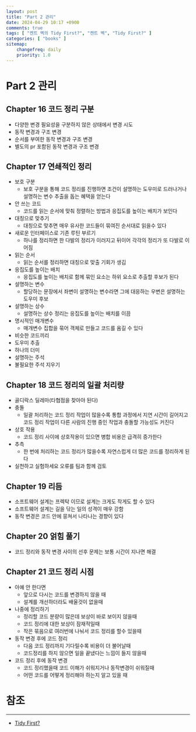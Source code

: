 ```yaml
---
layout: post
title: "Part 2 관리"
date: 2024-04-29 10:17 +0900
comments: true
tags: [ "켄트 벡의 Tidy First?", "켄트 벡", "Tidy First?" ]
categories: [ "books" ]
sitemap:
    changefreq: daily
    priority: 1.0
---
```


# Part 2 관리
## Chapter 16 코드 정리 구분
* 다양한 변경 필요성을 구분하지 않은 상태에서 변경 시도
* 동작 변경과 구조 변경
* 순서를 부여한 동작 변경과 구조 변경
* 별도의 pr 포함된 동작 변경과 구조 변경

## Chapter 17 연쇄적인 정리
* 보호 구분
  * 보호 구분을 통해 코드 정리를 진행하면 조건이 설명하는 도우미로 드러나거나 설명하는 변수 추출을 돕는 혜택을 얻는다
* 안 쓰는 코드
  * 코드를 읽는 순서에 맞춰 정렬하는 방법과 응집도를 높이는 배치가 보인다
* 대칭으로 맞추기
  * 대칭으로 맞추면 매우 유사한 코드들이 묶여진 순서대로 읽을수 있다
* 새로운 인터페이스로 기존 루틴 부르기
  * 하나를 정리하면 한 다발의 정리가 이러지고 뒤이어 각각의 정리가 또 다발로 이어짐
* 읽는 순서
  * 읽는 순서를 정리하면 대칭으로 맞출 기회가 생김
* 응집도를 높이는 배치
  * 응집도를 높이는 배치로 함께 묶인 요소는 하위 요소로 추출할 후보가 된다
* 설명하는 변수
  * 할당하는 문장에서 좌변이 설명하는 변수라면 그에 대응하는 우변은 설명하는 도우미 후보
* 설명하는 상수
  * 설명하는 상수 정리는 응집도를 높이는 배치를 이끔
* 명시적인 매개변수
  * 매개변수 집합을 묶어 객체로 만들고 코드를 옴길 수 있다
* 비슷한 코드끼리
* 도우미 추출
* 하나의 더미
* 설명하는 주석
* 불필요한 주석 지우기

## Chapter 18 코드 정리의 일괄 처리량
* 골디락스 딜레마(타협점을 찾아야 된다)
* 충돌
  * 일괄 처리하는 코드 정리 작업이 많을수록 통합 과정에서 지연 시간이 길어지고 코드 정리 작업이 다른 사람의 진행 중인 작업과 충돌할 가능성도 커진다
* 상호 작용
  * 코드 정리 사이에 상호작용이 있으면 병합 비용은 급격히 증가한다
* 추측
  * 한 번에 처리하는 코드 정리가 많을수록 자연스럽게 더 많은 코드를 정리하게 된다
* 실천하고 실험하세요 오류를 팀과 함께 검토
## Chapter 19 리듬
* 소프트웨어 설계는 프렉탁 이므로 설계는 크게도 작게도 할 수 있다
* 소프트웨어 설계는 길을 닦는 일의 성격이 매우 강함
* 동작 변경은 코드 안에 뭉쳐서 나타나는 경향이 있다
## Chapter 20 얽힘 풀기
* 코드 정리와 동작 변경 사이의 선후 문제는 보통 시간이 지나면 해결
## Chapter 21 코드 정리 시점
* 아예 안 한다면
  * 앞으로 다시는 코드를 변경하지 않을 때
  * 설계를 개선하더라도 배울것이 없을때
* 나중에 정리하기
  * 정리할 코드 분량이 많은데 보상이 바로 보이지 않을때
  * 코드 정리에 대한 보상이 잠재적일때
  * 작은 묶음으로 여러번에 나눠서 코드 정리를 할수 있을때
* 동작 변경 후에 코드 정리
  * 다음 코드 정리까지 기다릴수록 비용이 더 불어날때
  * 코드정리를 하지 않으면 일을 끝냈다는 느낌이 들지 않을때
* 코드 정리 후에 동작 변경
  * 코드 정리했을때 코드 이해가 쉬워지거나 동작변경이 쉬워질때
  * 어떤 코드를 어떻게 정리해야 하는지 알고 있을 때


# 참조
-----

* [Tidy First?](https://www.yes24.com/Product/Goods/125921718)
